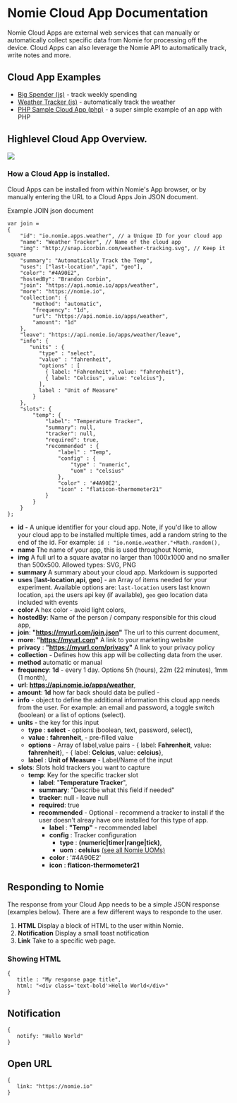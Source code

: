 # Nomie Cloud App Documentation

Nomie Cloud Apps are external web services that can manually or automatically
collect specific data from Nomie for processing off the device. Cloud Apps can also
leverage the Nomie API to automatically track, write notes and more.

## Cloud App Examples

- [Big Spender (js)](https://github.com/happydata/cloudapp-bigspender) - track weekly spending
- [Weather Tracker (js)](https://github.com/happydata/cloudapp-weather) - automatically track the weather
- [PHP Sample Cloud App (php)](https://github.com/happydata/cloudapp-php-example) - a super simple example of an app with PHP 

## Highlevel Cloud App Overview.

![](http://snap.icorbin.com/add-3rd-party-nomie-cloud-app.png)

### How a Cloud App is installed.

Cloud Apps can be installed from within Nomie's App browser, or by manually entering the URL to a Cloud Apps Join JSON document.

Example JOIN json document

```
var join =
{
	"id": "io.nomie.apps.weather", // a Unique ID for your cloud app
	"name": "Weather Tracker", // Name of the cloud app
	"img": "http://snap.icorbin.com/weather-tracking.svg", // Keep it square
	"summary": "Automatically Track the Temp",
	"uses": ["last-location","api", "geo"],
	"color": "#4A90E2",
	"hostedBy": "Brandon Corbin",
	"join": "https://api.nomie.io/apps/weather",
	"more": "https://nomie.io",
	"collection": {
		"method": "automatic",
		"frequency": "1d",
		"url": "https://api.nomie.io/apps/weather",
		"amount": "1d"
	},
	"leave": "https://api.nomie.io/apps/weather/leave",
	"info": {
	   "units" : {
          "type" : "select",
          "value" : "fahrenheit",
          "options" : [
            { label: "Fahrenheit", value: "fahrenheit"},
            { label: "Celcius", value: "celcius"},
          ],
          label : "Unit of Measure"
        }
	},
	"slots": {
		"temp": {
			"label": "Temperature Tracker",
			"summary": null,
			"tracker": null,
			"required": true,
			"recommended" : {
			    "label" : "Temp",
			    "config" : {
			        "type" : "numeric",
			        "uom" : "celsius"
			    },
			    "color" : '#4A90E2',
			    "icon" : "flaticon-thermometer21"
			}
		}
	}
};
```

- **id** - A unique identifier for your cloud app. Note, if you'd like to allow your cloud app to be installed multiple times, add a random string to the end of the id. For example: ``id : "io.nomie.weather."+Math.random(),``
- **name** The name of your app, this is used throughout Nomie,
- **img** A full url to a square avatar no larger than 1000x1000 and no smaller than 500x500. Allowed types: SVG, PNG
- **summary** A summary about your cloud app. Markdown is supported
-	 **uses** [**last-location**,**api**, **geo**] - an Array of items needed for your experiment. Available options are: ``last-location`` users last known location, ``api`` the users api key (if available), `geo` geo location data included with events
-	**color** A hex color - avoid light colors,
-	**hostedBy**: Name of the person / company responsible for this cloud app,
-	**join**: **"https://myurl.com/join.json"** The url to this current document,
-	**more**: **"https://myurl.com"** A link to your marketing website
- **privacy** : **"https://myurl.com/privacy"** A link to your privacy policy
- **collection** - Defines how this app will be collecting data from the user.
 -	**method**  automatic or manual
 -	**frequency**: **1d** - every 1 day. Options 5h (hours), 22m (22 minutes), 1mm (1 month),
 -	**url**: **https://api.nomie.io/apps/weather**,
 -	**amount**: **1d** how far back should data be pulled -
- **info** - object to define the additional information this cloud app needs from the user. For example: an email and password, a toggle switch (boolean) or a list of options (select).
 -	**units**  - the key for this input
	 -	**type** : **select** - options (boolean, text, password, select),
	 -	**value** : **fahrenheit**, - pre-filled value
	 -	**options** - Array of label,value pairs
	 		-	{ label: **Fahrenheit**, value: **fahrenheit**},
	 		-	{ label: **Celcius**, value: **celcius**},
	 -	**label** : **Unit of Measure** - Label/Name of the input
- **slots**: Slots hold trackers you want to capture
	- **temp**: Key for the specific tracker slot
		- **label**: "**Temperature Tracker**",
		- **summary**: "Describe what this field if needed"
		- **tracker**: null - leave null
		- **required**: true
		- **recommended** - Optional - recommend a tracker to install if the user doesn't alreay have one installed for this type of app.
			- **label** : **"Temp"** - recommended label
			- **config** : Tracker configuration
				- **type** : **(numeric|timer|range|tick)**,
				- **uom** : **celsius** [(see all Nomie UOMs)](https://github.com/happydata/nomie-uom)
			- **color** : '#4A90E2'
			- **icon** : **flaticon-thermometer21**

## Responding to Nomie

The response from your Cloud App needs to be a simple JSON response (examples below). There are a few different ways to responde to the user.

1. **HTML** Display a block of HTML to the user within Nomie.
2. **Notification** Display a small toast notification
3. **Link** Take to a specific web page.

### Showing HTML
```
{
   title : "My response page title",
   html: "<div class='text-bold'>Hello World</div>"
}
```

## Notification
```
{
   notify: "Hello World"
}
```

## Open URL
```
{
   link: "https://nomie.io"
}
```
